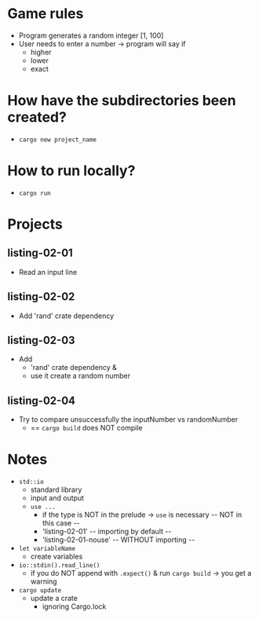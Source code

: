 # Game rules
* Program generates a random integer [1, 100]
* User needs to enter a number -> program will say if
  * higher
  * lower
  * exact

# How have the subdirectories been created?
* `cargo new project_name`

# How to run locally?
* `cargo run`

# Projects
## listing-02-01
* Read an input line
## listing-02-02
* Add 'rand' crate dependency
## listing-02-03
* Add 
  * 'rand' crate dependency &
  * use it create a random number
## listing-02-04
* Try to compare unsuccessfully the inputNumber vs randomNumber
  * == `cargo build` does NOT compile

# Notes
* `std::io`
  * standard library
  * input and output
  * `use ...`
    * if the type is NOT in the prelude -> `use` is necessary -- NOT in this case --
    * 'listing-02-01' -- importing by default --
    * 'listing-02-01-nouse' -- WITHOUT importing --
* `let variableName`
  * create variables
* `io::stdin().read_line()`
  * if you do NOT append with `.expect()` & run `cargo build` -> you get a warning
* `cargo update`
  * update a crate
    * ignoring Cargo.lock